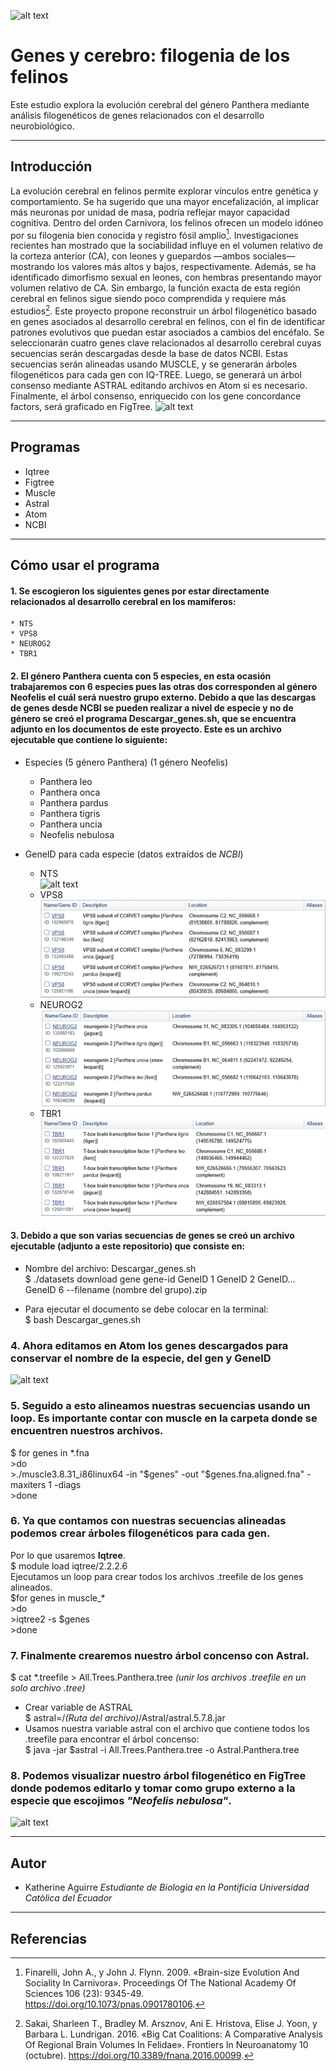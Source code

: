 ![alt text](https://st4.depositphotos.com/1594920/38712/i/950/depositphotos_387122742-stock-photo-large-group-many-wild-cats.jpg)
# Genes y cerebro: filogenia de los felinos
Este estudio explora la evolución cerebral del género Panthera mediante análisis filogenéticos de genes relacionados con el desarrollo neurobiológico.
*************** 
## Introducción
La evolución cerebral en felinos permite explorar vínculos entre genética y comportamiento. Se ha sugerido que una mayor encefalización, al implicar más neuronas por unidad de masa, podría reflejar mayor capacidad cognitiva. Dentro del orden Carnivora, los felinos ofrecen un modelo idóneo por su filogenia bien conocida y registro fósil amplio[^1]. Investigaciones recientes han mostrado que la sociabilidad influye en el volumen relativo de la corteza anterior (CA), con leones y guepardos —ambos sociales— mostrando los valores más altos y bajos, respectivamente. Además, se ha identificado dimorfismo sexual en leones, con hembras presentando mayor volumen relativo de CA. Sin embargo, la función exacta de esta región cerebral en felinos sigue siendo poco comprendida y requiere más estudios[^2]. Este proyecto propone reconstruir un árbol filogenético basado en genes asociados al desarrollo cerebral en felinos, con el fin de identificar patrones evolutivos que puedan estar asociados a cambios del encéfalo. Se seleccionarán cuatro genes clave relacionados al desarrollo cerebral cuyas secuencias serán descargadas desde la base de datos NCBI. Estas secuencias serán alineadas usando MUSCLE, y se generarán árboles filogenéticos para cada gen con IQ-TREE. Luego, se generará un árbol consenso mediante ASTRAL editando archivos en Atom si es necesario. Finalmente, el árbol consenso, enriquecido con los gene concordance factors, será graficado en FigTree.
![alt text](https://previews.123rf.com/images/eraxion/eraxion2107/eraxion210700010/171103216-3d-rendered-illustration-of-the-cat-anatomy-the-brain.jpg)
****************
## Programas 
* Iqtree
* Figtree
* Muscle
* Astral
* Atom
* NCBI
**************
## Cómo usar el programa
#### 1. Se escogieron los siguientes genes por estar directamente relacionados al desarrollo cerebral en los mamíferos: 
    * NTS
    * VPS8
    * NEUROG2
    * TBR1
#### 2. El género Panthera cuenta con 5 especies, en esta ocasión trabajaremos con 6 especies pues las otras dos corresponden al género Neofelis el cuál será nuestro grupo externo. Debido a que las descargas de genes desde NCBI se pueden realizar a nivel de especie y no de género se creó el programa **Descargar_genes.sh, que se encuentra adjunto en los documentos de este proyecto.** Este es un archivo ejecutable que contiene lo siguiente:
 
* Especies (5 género Panthera) (1 género Neofelis)

    * Panthera leo
    * Panthera onca
    * Panthera pardus
    * Panthera tigris
    * Panthera uncia
    * Neofelis nebulosa

* GeneID para cada especie (datos extraídos de _NCBI_)
    * NTS  
![alt text](Imágenes/Imagen1.png)
    * VPS8  
![alt text](Imágenes/VPS.png)
    * NEUROG2  
![alt text](Imágenes/NEUROG2.png)
    * TBR1  
![alt text](Imágenes/TBR.png)  


#### 3. Debido a que son varias secuencias de genes se creó un archivo ejecutable (adjunto a este repositorio) que consiste en:
 * Nombre del archivo: Descargar_genes.sh  
   $ ./datasets download gene gene-id GeneID 1 GeneID 2 GeneID... GeneID 6 --filename (nombre del grupo).zip

 * Para ejecutar el documento se debe colocar en la terminal:  
   $ bash Descargar_genes.sh

### 4. Ahora editamos en __Atom__ los genes descargados para conservar el nombre de la especie, del gen y GeneID
 ![alt text](Imágenes/Atom.png)
### 5. Seguido a esto alineamos nuestras secuencias usando un loop. Es importante contar con __muscle__ en la carpeta donde se encuentren nuestros archivos.  
  $ for genes in *.fna  
   \>do  
   \>./muscle3.8.31_i86linux64 -in "$genes" -out "$genes.fna.aligned.fna" -maxiters 1 -diags  
   \>done  
### 6. Ya que contamos con nuestras secuencias alineadas podemos crear árboles filogenéticos para cada gen.  
Por lo que usaremos __Iqtree__.  
  $ module load iqtree/2.2.2.6  
Ejecutamos un loop para crear todos los archivos .treefile de los genes alineados.  
  $for genes in muscle_*  
   \>do  
   \>iqtree2 -s $genes  
   \>done  
### 7. Finalmente crearemos nuestro árbol concenso con __Astral__.  
  $ cat *.treefile > All.Trees.Panthera.tree _(unir los archivos .treefile en un solo archivo .tree)_  
  * Crear variable de ASTRAL  
  $ astral=/_(Ruta del archivo)_/Astral/astral.5.7.8.jar  
  * Usamos nuestra variable astral con el archivo que contiene todos los .treefile para encontrar el árbol concenso:  
  $ java -jar $astral -i All.Trees.Panthera.tree -o Astral.Panthera.tree  
### 8. Podemos visualizar nuestro árbol filogenético en __FigTree__ donde podemos editarlo y tomar como grupo externo a la especie que escojimos _"Neofelis nebulosa"_.  
![alt text](Imágenes/Astral.Panthera.tree.png)

 
********************
## Autor
* Katherine Aguirre _Estudiante de Biologìa en la Pontificia Universidad Catòlica del Ecuador_
************
## Referencias

[^1]:Finarelli, John A., y John J. Flynn. 2009. «Brain-size Evolution And Sociality In Carnivora». Proceedings Of The National Academy Of Sciences 106 (23): 9345-49. https://doi.org/10.1073/pnas.0901780106.

[^2]:Sakai, Sharleen T., Bradley M. Arsznov, Ani E. Hristova, Elise J. Yoon, y Barbara L. Lundrigan. 2016. «Big Cat Coalitions: A Comparative Analysis Of Regional Brain Volumes In Felidae». Frontiers In Neuroanatomy 10 (octubre). https://doi.org/10.3389/fnana.2016.00099.

